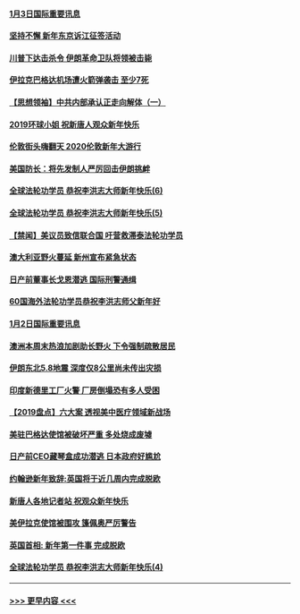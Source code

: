 #### [1月3日国际重要讯息](../pages/prog202/a102744301.md?t=01031955) 
#### [坚持不懈 新年东京诉江征签活动](../pages/prog202/a102744303.md?t=01031955) 
#### [川普下达击杀令 伊朗革命卫队将领被击毙](../pages/prog202/a102741911.md?t=01031955) 
#### [伊拉克巴格达机场遭火箭弹袭击 至少7死](../pages/prog202/a102744115.md?t=01031955) 
#### [【思想领袖】中共内部承认正走向解体（一）](../pages/prog202/a102744097.md?t=01031955) 
#### [2019环球小姐 祝新唐人观众新年快乐](../pages/prog202/a102744043.md?t=01031955) 
#### [伦敦街头嗨翻天 2020伦敦新年大游行](../pages/prog202/a102743925.md?t=01031955) 
#### [美国防长：将先发制人严厉回击伊朗挑衅](../pages/prog202/a102743930.md?t=01031955) 
#### [全球法轮功学员 恭祝李洪志大师新年快乐(6)](../pages/prog202/a102743899.md?t=01031955) 
#### [全球法轮功学员 恭祝李洪志大师新年快乐(5)](../pages/prog202/a102743766.md?t=01031955) 
#### [【禁闻】美议员致信联合国 吁营救滞泰法轮功学员](../pages/prog202/a102743781.md?t=01031955) 
#### [澳大利亚野火蔓延 新州宣布紧急状态](../pages/prog202/a102743681.md?t=01031955) 
#### [日产前董事长戈恩潜逃 国际刑警通缉](../pages/prog202/a102743676.md?t=01031955) 
#### [60国海外法轮功学员恭祝李洪志师父新年好](../pages/prog202/a102743628.md?t=01031955) 
#### [1月2日国际重要讯息](../pages/prog202/a102743488.md?t=01031955) 
#### [澳洲本周末热浪加剧助长野火 下令强制疏散居民](../pages/prog202/a102743421.md?t=01031955) 
#### [伊朗东北5.8地震 深度仅8公里尚未传出灾损](../pages/prog202/a102743396.md?t=01031955) 
#### [印度新德里工厂火警 厂房倒塌恐有多人受困](../pages/prog202/a102743386.md?t=01031955) 
#### [【2019盘点】六大案 透视美中医疗领域新战场](../pages/prog202/a102743227.md?t=01031955) 
#### [美驻巴格达使馆被破坏严重 多处烧成废墟](../pages/prog202/a102743244.md?t=01031955) 
#### [日产前CEO藏琴盒成功潜逃 日本政府好尴尬](../pages/prog202/a102742937.md?t=01031955) 
#### [约翰逊新年致辞:英国将于近几周内完成脱欧](../pages/prog202/a102742956.md?t=01031955) 
#### [新唐人各地记者站 祝观众新年快乐](../pages/prog202/a102742785.md?t=01031955) 
#### [美伊拉克使馆被围攻 篷佩奥严厉警告](../pages/prog202/a102742994.md?t=01031955) 
#### [英国首相: 新年第一件事 完成脱欧](../pages/prog202/a102742907.md?t=01031955) 
#### [全球法轮功学员 恭祝李洪志大师新年快乐(4)](../pages/prog202/a102742900.md?t=01031955) 

----
#### [ >>> 更早内容 <<< ](../indexes/prog202-earlier.md)
